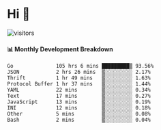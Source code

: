 # Hi 👋
 
![visitors](https://visitor-badge.glitch.me/badge?page_id=sorcererxw.sorcererx)

#### 📊 Monthly Development Breakdown

<!--START_SECTION:waka-->
```text
Go              105 hrs 6 mins █████████▒ 93.56%
JSON            2 hrs 26 mins  ▒░░░░░░░░░ 2.17%
Thrift          1 hr 49 mins   ▒░░░░░░░░░ 1.63%
Protocol Buffer 1 hr 37 mins   ▒░░░░░░░░░ 1.44%
YAML            22 mins        ▒░░░░░░░░░ 0.34%
Text            17 mins        ▒░░░░░░░░░ 0.27%
JavaScript      13 mins        ▒░░░░░░░░░ 0.19%
INI             12 mins        ▒░░░░░░░░░ 0.18%
Other           5 mins         ▒░░░░░░░░░ 0.08%
Bash            2 mins         ▒░░░░░░░░░ 0.04%
```
<!--END_SECTION:waka-->
